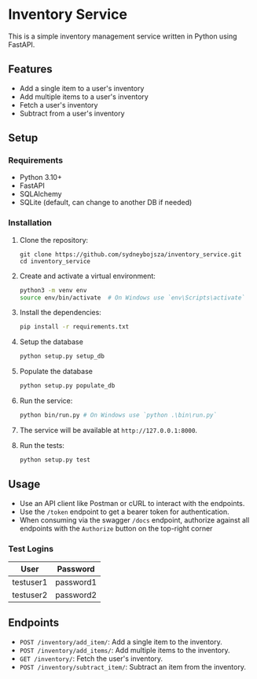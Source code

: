 # Inventory Service

This is a simple inventory management service written in Python using FastAPI. 

## Features
- Add a single item to a user's inventory
- Add multiple items to a user's inventory
- Fetch a user's inventory
- Subtract from a user's inventory

## Setup

### Requirements
- Python 3.10+
- FastAPI
- SQLAlchemy
- SQLite (default, can change to another DB if needed)

### Installation
1. Clone the repository:
    ```
    git clone https://github.com/sydneybojsza/inventory_service.git
    cd inventory_service
    ```

2. Create and activate a virtual environment:
    ```bash
    python3 -m venv env
    source env/bin/activate  # On Windows use `env\Scripts\activate`
    ```

3. Install the dependencies:
    ```bash
    pip install -r requirements.txt
    ```

4. Setup the database
    ```bash
    python setup.py setup_db
    ```

5. Populate the database
    ```bash
    python setup.py populate_db
    ```

6. Run the service:
    ```bash
    python bin/run.py # On Windows use `python .\bin\run.py`
    ```

7. The service will be available at `http://127.0.0.1:8000`.


8. Run the tests:
    ```bash
    python setup.py test
    ```

## Usage

- Use an API client like Postman or cURL to interact with the endpoints.
- Use the `/token` endpoint to get a bearer token for authentication.
- When consuming via the swagger `/docs` endpoint, authorize against all endpoints with the `Authorize` button on the top-right corner

### Test Logins

| User      | Password  |
| --------- | --------- |
| testuser1 | password1 |
| testuser2 | password2 |


## Endpoints

- `POST /inventory/add_item/`: Add a single item to the inventory.
- `POST /inventory/add_items/`: Add multiple items to the inventory.
- `GET /inventory/`: Fetch the user's inventory.
- `POST /inventory/subtract_item/`: Subtract an item from the inventory.
